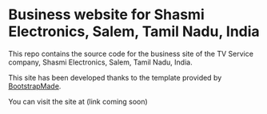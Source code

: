 # Business website for Shasmi Electronics, Salem, Tamil Nadu, India

This repo contains the source code for the business site of the TV Service company, Shasmi Electronics, Salem, Tamil Nadu, India.

This site has been developed thanks to the template provided by [BootstrapMade](https://bootstrapmade.com/).

You can visit the site at (link coming soon)

